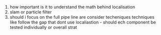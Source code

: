 1. how important is it to understand the math behind localisation
2. slam or particle filter
3. should i focus on the full pipe line are consider techeniques techniques like follow the gap that dont use localiastion - should ech component be tested individually or overall strat